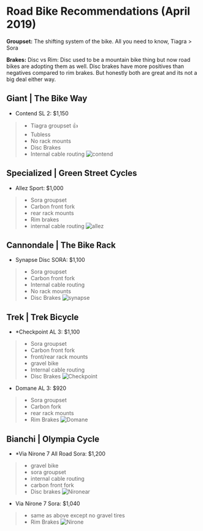 
# Road Bike Recommendations (April 2019)

__Groupset:__ The shifting system of the bike. All you need to know, Tiagra \> Sora

__Brakes:__ Disc vs Rim: Disc used to be a mountain bike thing but now road bikes are adopting them as well. Disc brakes have more positives than negatives compared to rim brakes. But honestly both are great and its not a big deal either way.

## Giant | The Bike Way
- Contend SL 2: $1,150

>- Tiagra groupset 👍
>- Tubless
>- No rack mounts
>- Disc Brakes
>- Internal cable routing
>![contend](contendsl2.jpg)

## Specialized | Green Street Cycles
- Allez Sport: $1,000
>- Sora groupset
>- Carbon front fork
>- rear rack mounts
>- Rim brakes
>- internal cable routing
>![allez](allez.jpeg)

## Cannondale | The Bike Rack
- Synapse Disc SORA: $1,100
>- Sora groupset
>- Carbon front fork
>- Internal cable routing
>- No rack mounts
>- Disc Brakes
>![synapse](synapse.jpg)

## Trek | Trek Bicycle
- *Checkpoint AL 3: $1,100
>- Sora groupset
>- Carbon front fork
>- front/rear rack mounts
>- gravel bike
>- Internal cable routing
>- Disc Brakes
>![Checkpoint](checkpoint.jpeg)

- Domane AL 3: $920
>- Sora groupset
>- Carbon fork
>- rear rack mounts
>- Rim Brakes
>![Domane](domane.jpeg)

## Bianchi | Olympia Cycle
- *Via Nirone 7 All Road Sora: $1,200
>- gravel bike
>- sora groupset
>- internal cable routing
>- carbon front fork
>- Disc brakes
>![Nironear](noronear.jpg)

- Via Nirone 7 Sora: $1,040
>- same as above except no gravel tires
>- Rim Brakes
>![Nirone](nirone.jpg)
